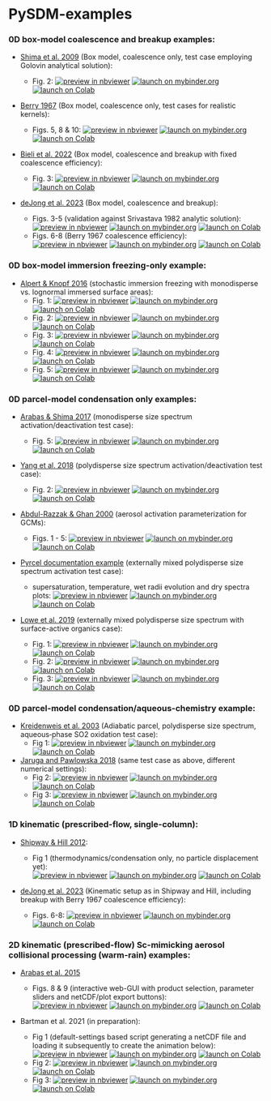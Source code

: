 
# PySDM-examples

### 0D box-model coalescence and breakup examples:
- [Shima et al. 2009](http://doi.org/10.1002/qj.441) (Box model, coalescence only, test case employing Golovin analytical solution):
    - Fig. 2:
      [![preview in nbviewer](https://raw.githubusercontent.com/jupyter/design/master/logos/Badges/nbviewer_badge.svg)](https://nbviewer.jupyter.org/github/open-atmos/PySDM/blob/main/examples/PySDM_examples/Shima_et_al_2009/fig_2.ipynb)
      [![launch on mybinder.org](https://mybinder.org/badge_logo.svg)](https://mybinder.org/v2/gh/open-atmos/PySDM.git/main?urlpath=lab/tree/examples/PySDM_examples/Shima_et_al_2009/fig_2.ipynb)
      [![launch on Colab](https://colab.research.google.com/assets/colab-badge.svg)](https://colab.research.google.com/github/open-atmos/PySDM/blob/main/examples/PySDM_examples/Shima_et_al_2009/fig_2.ipynb)    

- [Berry 1967](https://doi.org/10.1175/1520-0469(1967)024<0688:CDGBC>2.0.CO;2) (Box model, coalescence only, test cases for realistic kernels):
    - Figs. 5, 8 & 10:
      [![preview in nbviewer](https://raw.githubusercontent.com/jupyter/design/master/logos/Badges/nbviewer_badge.svg)](https://nbviewer.jupyter.org/github/open-atmos/PySDM/blob/main/examples/PySDM_examples/Berry_1967/figs_5_8_10.ipynb) 
      [![launch on mybinder.org](https://mybinder.org/badge_logo.svg)](https://mybinder.org/v2/gh/open-atmos/PySDM.git/main?urlpath=lab/tree/examples/PySDM_examples/Berry_1967/figs_5_8_10.ipynb)
      [![launch on Colab](https://colab.research.google.com/assets/colab-badge.svg)](https://colab.research.google.com/github/open-atmos/PySDM/blob/main/examples/PySDM_examples/Berry_1967/figs_5_8_10.ipynb)

- [Bieli et al. 2022](https://www.essoar.org/doi/abs/10.1002/essoar.10510248.1) (Box model, coalescence and breakup with fixed coalescence efficiency):
    - Fig. 3:
      [![preview in nbviewer](https://raw.githubusercontent.com/jupyter/design/master/logos/Badges/nbviewer_badge.svg)](https://nbviewer.jupyter.org/github/open-atmos/PySDM/blob/main/examples/PySDM_examples/Bieli_et_al_2022/make_fig_3.ipynb)
      [![launch on mybinder.org](https://mybinder.org/badge_logo.svg)](https://mybinder.org/v2/gh/open-atmos/PySDM.git/main?urlpath=lab/tree/examples/PySDM_examples/Bieli_et_al_2022/make_fig_3.ipynb)
      [![launch on Colab](https://colab.research.google.com/assets/colab-badge.svg)](https://colab.research.google.com/github/open-atmos/PySDM/blob/main/examples/PySDM_examples/Bieli_et_al_2022/make_fig_3.ipynb)

- [deJong et al. 2023](https://doi.org/10.5194/gmd-16-4193-2023) (Box model, coalescence and breakup):
    - Figs. 3-5 (validation against Srivastava 1982 analytic solution):
      [![preview in nbviewer](https://raw.githubusercontent.com/jupyter/design/master/logos/Badges/nbviewer_badge.svg)](https://nbviewer.jupyter.org/github/open-atmos/PySDM/blob/main/examples/PySDM_examples/deJong_Mackay_et_al_2023/convergence.ipynb)
      [![launch on mybinder.org](https://mybinder.org/badge_logo.svg)](https://mybinder.org/v2/gh/open-atmos/PySDM.git/main?urlpath=lab/tree/examples/PySDM_examples/deJong_Mackay_et_al_2023/convergence.ipynb)
      [![launch on Colab](https://colab.research.google.com/assets/colab-badge.svg)](https://colab.research.google.com/github/open-atmos/PySDM/blob/main/examples/PySDM_examples/deJong_Mackay_et_al_2023/convergence.ipynb)
    - Figs. 6-8 (Berry 1967 coalescence efficiency):
      [![preview in nbviewer](https://raw.githubusercontent.com/jupyter/design/master/logos/Badges/nbviewer_badge.svg)](https://nbviewer.jupyter.org/github/open-atmos/PySDM/blob/main/examples/PySDM_examples/deJong_Mackay_at_al_2023/figs_6_7_8.ipynb)
      [![launch on mybinder.org](https://mybinder.org/badge_logo.svg)](https://mybinder.org/v2/gh/open-atmos/PySDM.git/main?urlpath=lab/tree/examples/PySDM_examples/deJong_Mackay_et_al_2023/figs_6_7_8.ipynb)
      [![launch on Colab](https://colab.research.google.com/assets/colab-badge.svg)](https://colab.research.google.com/github/open-atmos/PySDM/blob/main/examples/PySDM_examples/deJong_Mackay_et_al_2023/figs_6_7_8.ipynb)

### 0D box-model immersion freezing-only example:
- [Alpert & Knopf 2016](https://doi.org/10.5194/acp-16-2083-2016) (stochastic immersion freezing with monodisperse vs. lognormal immersed surface areas):
  - Fig. 1:
      [![preview in nbviewer](https://raw.githubusercontent.com/jupyter/design/master/logos/Badges/nbviewer_badge.svg)](https://nbviewer.jupyter.org/github/open-atmos/PySDM/blob/main/examples/PySDM_examples/Alpert_and_Knopf_2016/fig_1.ipynb)
      [![launch on mybinder.org](https://mybinder.org/badge_logo.svg)](https://mybinder.org/v2/gh/open-atmos/PySDM.git/main?urlpath=lab/tree/examples/PySDM_examples/Alpert_and_Knopf_2016/fig_1.ipynb)
      [![launch on Colab](https://colab.research.google.com/assets/colab-badge.svg)](https://colab.research.google.com/github/open-atmos/PySDM/blob/main/examples/PySDM_examples/Alpert_and_Knopf_2016/fig_1.ipynb)    
  - Fig. 2:
      [![preview in nbviewer](https://raw.githubusercontent.com/jupyter/design/master/logos/Badges/nbviewer_badge.svg)](https://nbviewer.jupyter.org/github/open-atmos/PySDM/blob/main/examples/PySDM_examples/Alpert_and_Knopf_2016/fig_2.ipynb)
      [![launch on mybinder.org](https://mybinder.org/badge_logo.svg)](https://mybinder.org/v2/gh/open-atmos/PySDM.git/main?urlpath=lab/tree/examples/PySDM_examples/Alpert_and_Knopf_2016/fig_2.ipynb)
      [![launch on Colab](https://colab.research.google.com/assets/colab-badge.svg)](https://colab.research.google.com/github/open-atmos/PySDM/blob/main/examples/PySDM_examples/Alpert_and_Knopf_2016/fig_2.ipynb)    
  - Fig. 3:
      [![preview in nbviewer](https://raw.githubusercontent.com/jupyter/design/master/logos/Badges/nbviewer_badge.svg)](https://nbviewer.jupyter.org/github/open-atmos/PySDM/blob/main/examples/PySDM_examples/Alpert_and_Knopf_2016/fig_3.ipynb)
      [![launch on mybinder.org](https://mybinder.org/badge_logo.svg)](https://mybinder.org/v2/gh/open-atmos/PySDM.git/main?urlpath=lab/tree/examples/PySDM_examples/Alpert_and_Knopf_2016/fig_3.ipynb)
      [![launch on Colab](https://colab.research.google.com/assets/colab-badge.svg)](https://colab.research.google.com/github/open-atmos/PySDM/blob/main/examples/PySDM_examples/Alpert_and_Knopf_2016/fig_3.ipynb)    
  - Fig. 4: 
      [![preview in nbviewer](https://raw.githubusercontent.com/jupyter/design/master/logos/Badges/nbviewer_badge.svg)](https://nbviewer.jupyter.org/github/open-atmos/PySDM/blob/main/examples/PySDM_examples/Alpert_and_Knopf_2016/fig_4.ipynb)
      [![launch on mybinder.org](https://mybinder.org/badge_logo.svg)](https://mybinder.org/v2/gh/open-atmos/PySDM.git/main?urlpath=lab/tree/examples/PySDM_examples/Alpert_and_Knopf_2016/fig_4.ipynb)
      [![launch on Colab](https://colab.research.google.com/assets/colab-badge.svg)](https://colab.research.google.com/github/open-atmos/PySDM/blob/main/examples/PySDM_examples/Alpert_and_Knopf_2016/fig_4.ipynb)    
  - Fig. 5:
      [![preview in nbviewer](https://raw.githubusercontent.com/jupyter/design/master/logos/Badges/nbviewer_badge.svg)](https://nbviewer.jupyter.org/github/open-atmos/PySDM/blob/main/examples/PySDM_examples/Alpert_and_Knopf_2016/fig_5.ipynb)
      [![launch on mybinder.org](https://mybinder.org/badge_logo.svg)](https://mybinder.org/v2/gh/open-atmos/PySDM.git/main?urlpath=lab/tree/examples/PySDM_examples/Alpert_and_Knopf_2016/fig_5.ipynb)
      [![launch on Colab](https://colab.research.google.com/assets/colab-badge.svg)](https://colab.research.google.com/github/open-atmos/PySDM/blob/main/examples/PySDM_examples/Alpert_and_Knopf_2016/fig_5.ipynb)    
  
### 0D parcel-model condensation only examples:
- [Arabas & Shima 2017](http://dx.doi.org/10.5194/npg-24-535-2017) (monodisperse size spectrum activation/deactivation test case):
  - Fig. 5:
    [![preview in nbviewer](https://raw.githubusercontent.com/jupyter/design/master/logos/Badges/nbviewer_badge.svg)](https://nbviewer.jupyter.org/github/open-atmos/PySDM/blob/main/examples/PySDM_examples/Arabas_and_Shima_2017/fig_5.ipynb)
    [![launch on mybinder.org](https://mybinder.org/badge_logo.svg)](https://mybinder.org/v2/gh/open-atmos/PySDM.git/main?urlpath=lab/tree/examples/PySDM_examples/Arabas_and_Shima_2017/fig_5.ipynb)
    [![launch on Colab](https://colab.research.google.com/assets/colab-badge.svg)](https://colab.research.google.com/github/open-atmos/PySDM/blob/main/examples/PySDM_examples/Arabas_and_Shima_2017/fig_5.ipynb)    
  
- [Yang et al. 2018](https://doi.org/10.5194/acp-18-7313-2018) (polydisperse size spectrum activation/deactivation test case):
  - Fig. 2:
    [![preview in nbviewer](https://raw.githubusercontent.com/jupyter/design/master/logos/Badges/nbviewer_badge.svg)](https://nbviewer.jupyter.org/github/open-atmos/PySDM/blob/main/examples/PySDM_examples/Yang_et_al_2018/fig_2.ipynb)
    [![launch on mybinder.org](https://mybinder.org/badge_logo.svg)](https://mybinder.org/v2/gh/open-atmos/PySDM.git/main?urlpath=lab/tree/examples/PySDM_examples/Yang_et_al_2018/fig_2.ipynb)
    [![launch on Colab](https://colab.research.google.com/assets/colab-badge.svg)](https://colab.research.google.com/github/open-atmos/PySDM/blob/main/examples/PySDM_examples/Yang_et_al_2018/fig_2.ipynb)

- [Abdul-Razzak & Ghan 2000](http://doi.wiley.com/10.1029/1999JD901161) (aerosol activation parameterization for GCMs):
  - Figs. 1 - 5:
    [![preview in nbviewer](https://raw.githubusercontent.com/jupyter/design/master/logos/Badges/nbviewer_badge.svg)](https://nbviewer.jupyter.org/github/open-atmos/PySDM/blob/main/examples/PySDM_examples/Abdul_Razzak_Ghan_2000/figs1-5.ipynb)
    [![launch on mybinder.org](https://mybinder.org/badge_logo.svg)](https://mybinder.org/v2/gh/open-atmos/PySDM.git/main?urlpath=lab/tree/examples/PySDM_examples/Abdul_Razzak_Ghan_2000/figs1-5.ipynb)
    [![launch on Colab](https://colab.research.google.com/assets/colab-badge.svg)](https://colab.research.google.com/github/open-atmos/PySDM/blob/main/examples/PySDM_examples/Abdul_Razzak_Ghan_2000/figs1-5.ipynb)

- [Pyrcel documentation example](https://pyrcel.readthedocs.io/en/latest/examples/basic_run.html) (externally mixed polydisperse size spectrum activation test case):
  - supersaturation, temperature, wet radii evolution and dry spectra plots:
    [![preview in nbviewer](https://raw.githubusercontent.com/jupyter/design/master/logos/Badges/nbviewer_badge.svg)](https://nbviewer.jupyter.org/github/open-atmos/PySDM/blob/main/examples/PySDM_examples/Pyrcel/example_basic_run.ipynb)
    [![launch on mybinder.org](https://mybinder.org/badge_logo.svg)](https://mybinder.org/v2/gh/open-atmos/PySDM.git/main?urlpath=lab/tree/examples/PySDM_examples/Pyrcel/example_basic_run.ipynb)
    [![launch on Colab](https://colab.research.google.com/assets/colab-badge.svg)](https://colab.research.google.com/github/open-atmos/PySDM/blob/main/examples/PySDM_examples/Pyrcel/example_basic_run.ipynb)

- [Lowe et al. 2019](https://doi.org/10.1038/s41467-019-12982-0) (externally mixed polydisperse size spectrum with surface-active organics case):
  - Fig. 1: 
    [![preview in nbviewer](https://raw.githubusercontent.com/jupyter/design/master/logos/Badges/nbviewer_badge.svg)](https://nbviewer.jupyter.org/github/open-atmos/PySDM/blob/main/examples/PySDM_examples/Lowe_et_al_2019/fig_1.ipynb)
    [![launch on mybinder.org](https://mybinder.org/badge_logo.svg)](https://mybinder.org/v2/gh/open-atmos/PySDM.git/main?urlpath=lab/tree/examples/PySDM_examples/Lowe_et_al_2019/fig_1.ipynb)
    [![launch on Colab](https://colab.research.google.com/assets/colab-badge.svg)](https://colab.research.google.com/github/open-atmos/PySDM/blob/main/examples/PySDM_examples/Lowe_et_al_2019/fig_1.ipynb)
  - Fig. 2:
    [![preview in nbviewer](https://raw.githubusercontent.com/jupyter/design/master/logos/Badges/nbviewer_badge.svg)](https://nbviewer.jupyter.org/github/open-atmos/PySDM/blob/main/examples/PySDM_examples/Lowe_et_al_2019/fig_2.ipynb)
    [![launch on mybinder.org](https://mybinder.org/badge_logo.svg)](https://mybinder.org/v2/gh/open-atmos/PySDM.git/main?urlpath=lab/tree/examples/PySDM_examples/Lowe_et_al_2019/fig_2.ipynb)
    [![launch on Colab](https://colab.research.google.com/assets/colab-badge.svg)](https://colab.research.google.com/github/open-atmos/PySDM/blob/main/examples/PySDM_examples/Lowe_et_al_2019/fig_2.ipynb)
  - Fig. 3:
    [![preview in nbviewer](https://raw.githubusercontent.com/jupyter/design/master/logos/Badges/nbviewer_badge.svg)](https://nbviewer.jupyter.org/github/open-atmos/PySDM/blob/main/examples/PySDM_examples/Lowe_et_al_2019/fig_3.ipynb)
    [![launch on mybinder.org](https://mybinder.org/badge_logo.svg)](https://mybinder.org/v2/gh/open-atmos/PySDM.git/main?urlpath=lab/tree/examples/PySDM_examples/Lowe_et_al_2019/fig_3.ipynb)
    [![launch on Colab](https://colab.research.google.com/assets/colab-badge.svg)](https://colab.research.google.com/github/open-atmos/PySDM/blob/main/examples/PySDM_examples/Lowe_et_al_2019/fig_3.ipynb)

### 0D parcel-model condensation/aqueous-chemistry example:
- [Kreidenweis et al. 2003](https://doi.org/10.1029/2002JD002697) (Adiabatic parcel, polydisperse size spectrum, aqueous‐phase SO2 oxidation test case):
  - Fig 1:
    [![preview in nbviewer](https://raw.githubusercontent.com/jupyter/design/master/logos/Badges/nbviewer_badge.svg)](https://nbviewer.jupyter.org/github/open-atmos/PySDM/blob/main/examples/PySDM_examples/Kreidenweis_et_al_2003/fig_1.ipynb)
    [![launch on mybinder.org](https://mybinder.org/badge_logo.svg)](https://mybinder.org/v2/gh/open-atmos/PySDM.git/main?urlpath=lab/tree/examples/PySDM_examples/Kreidenweis_et_al_2003/fig_1.ipynb)
    [![launch on Colab](https://colab.research.google.com/assets/colab-badge.svg)](https://colab.research.google.com/github/open-atmos/PySDM/blob/main/examples/PySDM_examples/Kreidenweis_et_al_2003/fig_1.ipynb)
- [Jaruga and Pawlowska 2018](https://doi.org/10.5194/gmd-11-3623-2018) (same test case as above, different numerical settings):
  - Fig 2:
    [![preview in nbviewer](https://raw.githubusercontent.com/jupyter/design/master/logos/Badges/nbviewer_badge.svg)](https://nbviewer.jupyter.org/github/open-atmos/PySDM/blob/main/examples/PySDM_examples/Jaruga_and_Pawlowska_2018/fig_2.ipynb)
    [![launch on mybinder.org](https://mybinder.org/badge_logo.svg)](https://mybinder.org/v2/gh/open-atmos/PySDM.git/main?urlpath=lab/tree/examples/PySDM_examples/Jaruga_and_Pawlowska_2018/fig_2.ipynb)
    [![launch on Colab](https://colab.research.google.com/assets/colab-badge.svg)](https://colab.research.google.com/github/open-atmos/PySDM/blob/main/examples/PySDM_examples/Jaruga_and_Pawlowska_2018/fig_2.ipynb)    
  - Fig 3:
    [![preview in nbviewer](https://raw.githubusercontent.com/jupyter/design/master/logos/Badges/nbviewer_badge.svg)](https://nbviewer.jupyter.org/github/open-atmos/PySDM/blob/main/examples/PySDM_examples/Jaruga_and_Pawlowska_2018/fig_3.ipynb)
    [![launch on mybinder.org](https://mybinder.org/badge_logo.svg)](https://mybinder.org/v2/gh/open-atmos/PySDM.git/main?urlpath=lab/tree/examples/PySDM_examples/Jaruga_and_Pawlowska_2018/fig_3.ipynb)
    [![launch on Colab](https://colab.research.google.com/assets/colab-badge.svg)](https://colab.research.google.com/github/open-atmos/PySDM/blob/main/examples/PySDM_examples/Jaruga_and_Pawlowska_2018/fig_3.ipynb)    

### 1D kinematic (prescribed-flow, single-column):  
- [Shipway & Hill 2012](https://doi.org/10.1002/qj.1913):
  - Fig 1 (thermodynamics/condensation only, no particle displacement yet):   
    [![preview in nbviewer](https://raw.githubusercontent.com/jupyter/design/master/logos/Badges/nbviewer_badge.svg)](https://nbviewer.jupyter.org/github/open-atmos/PySDM/blob/main/examples/PySDM_examples/Shipway_and_Hill_2012/fig_1.ipynb)
    [![launch on mybinder.org](https://mybinder.org/badge_logo.svg)](https://mybinder.org/v2/gh/open-atmos/PySDM.git/main?urlpath=lab/tree/examples/PySDM_examples/Shipway_and_Hill_2012/fig_1.ipynb)
    [![launch on Colab](https://colab.research.google.com/assets/colab-badge.svg)](https://colab.research.google.com/github/open-atmos/PySDM/blob/main/examples/PySDM_examples/Shipway_and_Hill_2012/fig_1.ipynb)

- [deJong et al. 2023](https://doi.org/10.5194/gmd-16-4193-2023) (Kinematic setup as in Shipway and Hill, including breakup with Berry 1967 coalescence efficiency):
    - Figs. 6-8:
      [![preview in nbviewer](https://raw.githubusercontent.com/jupyter/design/master/logos/Badges/nbviewer_badge.svg)](https://nbviewer.jupyter.org/github/open-atmos/PySDM/blob/main/examples/PySDM_examples/deJong_Mackay_et_al_2023/figs_10_11_12_13.ipynb)
      [![launch on mybinder.org](https://mybinder.org/badge_logo.svg)](https://mybinder.org/v2/gh/open-atmos/PySDM.git/main?urlpath=lab/tree/examples/PySDM_examples/deJong_Mackay_et_al_2023/figs_10_11_12_13.ipynb)
      [![launch on Colab](https://colab.research.google.com/assets/colab-badge.svg)](https://colab.research.google.com/github/open-atmos/PySDM/blob/main/examples/PySDM_examples/deJong_Mackay_et_al_2023/figs_10_11_12_13.ipynb)

### 2D kinematic (prescribed-flow) Sc-mimicking aerosol collisional processing (warm-rain) examples:
- [Arabas et al. 2015](https://doi.org/10.5194/gmd-8-1677-2015) 
  - Figs. 8 & 9 (interactive web-GUI with product selection, parameter sliders and netCDF/plot export buttons):    
    [![preview in nbviewer](https://raw.githubusercontent.com/jupyter/design/master/logos/Badges/nbviewer_badge.svg)](https://nbviewer.jupyter.org/github/open-atmos/PySDM/blob/main/examples/PySDM_examples/Arabas_et_al_2015/gui.ipynb)
    [![launch on mybinder.org](https://mybinder.org/badge_logo.svg)](https://mybinder.org/v2/gh/open-atmos/PySDM.git/main?urlpath=lab/tree/examples/PySDM_examples/Arabas_et_al_2015/gui.ipynb)
    [![launch on Colab](https://colab.research.google.com/assets/colab-badge.svg)](https://colab.research.google.com/github/open-atmos/PySDM/blob/main/examples/PySDM_examples/Arabas_et_al_2015/gui.ipynb)       
  
- Bartman et al. 2021 (in preparation):
  - Fig 1 (default-settings based script generating a netCDF file and loading it subsequently to create the animation below):    
    [![preview in nbviewer](https://raw.githubusercontent.com/jupyter/design/master/logos/Badges/nbviewer_badge.svg)](https://nbviewer.jupyter.org/github/open-atmos/PySDM/blob/main/examples/PySDM_examples/Bartman_et_al_2021/demo.ipynb)
    [![launch on mybinder.org](https://mybinder.org/badge_logo.svg)](https://mybinder.org/v2/gh/open-atmos/PySDM.git/main?urlpath=lab/tree/examples/PySDM_examples/Bartman_et_al_2021/demo.ipynb)
    [![launch on Colab](https://colab.research.google.com/assets/colab-badge.svg)](https://colab.research.google.com/github/open-atmos/PySDM/blob/main/examples/PySDM_examples/Bartman_et_al_2021/demo.ipynb)       
  - Fig 2:
    [![preview in nbviewer](https://raw.githubusercontent.com/jupyter/design/master/logos/Badges/nbviewer_badge.svg)](https://nbviewer.jupyter.org/github/open-atmos/PySDM/blob/main/examples/PySDM_examples/Bartman_et_al_2021/demo_fig2.ipynb)
    [![launch on mybinder.org](https://mybinder.org/badge_logo.svg)](https://mybinder.org/v2/gh/open-atmos/PySDM.git/main?urlpath=lab/tree/examples/PySDM_examples/Bartman_et_al_2021/demo_fig2.ipynb)
    [![launch on Colab](https://colab.research.google.com/assets/colab-badge.svg)](https://colab.research.google.com/github/open-atmos/PySDM/blob/main/examples/PySDM_examples/Bartman_et_al_2021/demo_fig2.ipynb)
  - Fig 3:
    [![preview in nbviewer](https://raw.githubusercontent.com/jupyter/design/master/logos/Badges/nbviewer_badge.svg)](https://nbviewer.jupyter.org/github/open-atmos/PySDM/blob/main/examples/PySDM_examples/Bartman_et_al_2021/demo_fig3.ipynb)
    [![launch on mybinder.org](https://mybinder.org/badge_logo.svg)](https://mybinder.org/v2/gh/open-atmos/PySDM.git/main?urlpath=lab/tree/examples/PySDM_examples/Bartman_et_al_2021/demo_fig3.ipynb)
    [![launch on Colab](https://colab.research.google.com/assets/colab-badge.svg)](https://colab.research.google.com/github/open-atmos/PySDM/blob/main/examples/PySDM_examples/Bartman_et_al_2021/demo_fig3.ipynb)       

